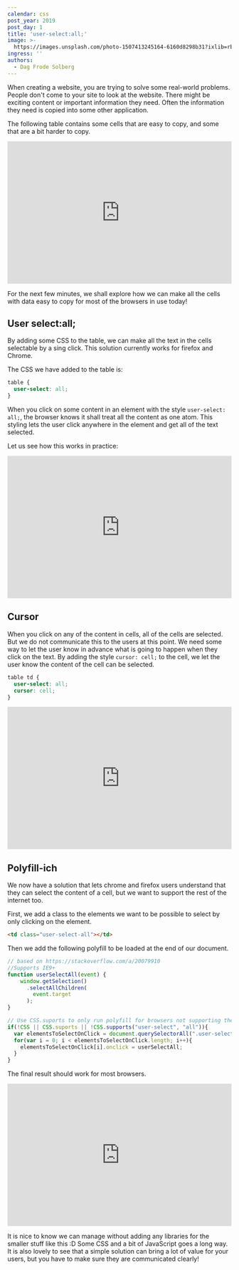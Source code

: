 ```yaml
---
calendar: css
post_year: 2019
post_day: 1
title: 'user-select:all;'
image: >-
  https://images.unsplash.com/photo-1507413245164-6160d8298b31?ixlib=rb-1.2.1&ixid=eyJhcHBfaWQiOjEyMDd9&auto=format&fit=crop&w=900&q=60
ingress: ''
authors:
  - Dag Frode Solberg
---
```

When creating a website, you are trying to solve some real-world problems. People don't come to your site to look at the website. There might be exciting content or important information they need. Often the information they need is copied into some other application.

The following table contains some cells that are easy to copy, and some that are a bit harder to copy.

<iframe height="320" style="width: 100%;" scrolling="no" title="css/user-select/1" src="https://codepen.io/dagfs/embed/abbXmyG?height=320&theme-id=default&default-tab=result" frameborder="no" allowtransparency="true" allowfullscreen="true">
  See the Pen <a href='https://codepen.io/dagfs/pen/abbXmyG'>css/user-select/1</a> by Dag
  (<a href='https://codepen.io/dagfs'>@dagfs</a>) on <a href='https://codepen.io'>CodePen</a>.
</iframe>

For the next few minutes, we shall explore how we can make all the cells with data easy to copy for most of the browsers in use today!

## User select:all;

By adding some CSS to the table, we can make all the text in the cells selectable by a sing click. This solution currently works for firefox and Chrome.

The CSS we have added to the table is:

```css
table {
  user-select: all;
}
```

When you click on some content in an element with the style `user-select: all;`, the browser knows it shall treat all the content as one atom. This styling lets the user click anywhere in the element and get all of the text selected.

Let us see how this works in practice: 


<iframe height="320" style="width: 100%;" scrolling="no" title="css/user-select/2" src="https://codepen.io/dagfs/embed/gOOqwGY?height=320&theme-id=default&default-tab=result" frameborder="no" allowtransparency="true" allowfullscreen="true">
  See the Pen <a href='https://codepen.io/dagfs/pen/gOOqwGY'>css/user-select/2</a> by Dag
  (<a href='https://codepen.io/dagfs'>@dagfs</a>) on <a href='https://codepen.io'>CodePen</a>.
</iframe>

## Cursor

When you click on any of the content in cells, all of the cells are selected. But we do not communicate this to the users at this point. We need some way to let the user know in advance what is going to happen when they click on the text. By adding the style `cursor: cell;` to the cell, we let the user know the content of the cell can be selected.

```css
table td {
  user-select: all;
  cursor: cell;
}
```

<iframe height="320" style="width: 100%;" scrolling="no" title="css/user-select/3" src="https://codepen.io/dagfs/embed/mddvrBZ?height=320&theme-id=default&default-tab=result" frameborder="no" allowtransparency="true" allowfullscreen="true">
  See the Pen <a href='https://codepen.io/dagfs/pen/mddvrBZ'>css/user-select/3</a> by Dag
  (<a href='https://codepen.io/dagfs'>@dagfs</a>) on <a href='https://codepen.io'>CodePen</a>.
</iframe>

## Polyfill-ich

We now have a solution that lets chrome and firefox users understand that they can select the content of a cell, but we want to support the rest of the internet too.

First, we add a class to the elements we want to be possible to select by only clicking on the element.

```html
<td class="user-select-all"></td>
```

Then we add the following polyfill to be loaded at the end of our document.

```js
// based on https://stackoverflow.com/a/20079910
//Supports IE9+
function userSelectAll(event) {
    window.getSelection()
      .selectAllChildren(
        event.target
      );
}

// Use CSS.suports to only run polyfill for browsers not supporting the property
if(!CSS || CSS.suports || !CSS.supports("user-select", "all")){
  var elementsToSelectOnClick = document.querySelectorAll(".user-select-all");
  for(var i = 0; i < elementsToSelectOnClick.length; i++){
    elementsToSelectOnClick[i].onclick = userSelectAll;
  }
}

```

The final result should work for most browsers. 

<iframe height="320" style="width: 100%;" scrolling="no" title="css/user-select/4" src="https://codepen.io/dagfs/embed/NWWoRzR?height=320&theme-id=default&default-tab=result" frameborder="no" allowtransparency="true" allowfullscreen="true">
  See the Pen <a href='https://codepen.io/dagfs/pen/NWWoRzR'>css/user-select/4</a> by Dag
  (<a href='https://codepen.io/dagfs'>@dagfs</a>) on <a href='https://codepen.io'>CodePen</a>.
</iframe>

It is nice to know we can manage without adding any libraries for the smaller stuff like this :D Some CSS and a bit of JavaScript goes a long way. It is also lovely to see that a simple solution can bring a lot of value for your users, but you have to make sure they are communicated clearly!
